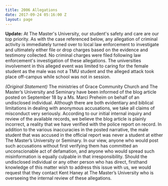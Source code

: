 ```yaml
---
title: 2006 Allegations
date: 2017-09-24 05:16:00 Z
layout: page
---
```


**Update:**  At The Master's University, our student's safety and care are our top priority. As with the case referenced below, any allegation of criminal activity is immediately turned over to local law enforcement to investigate and ultimately either file or drop charges based on the evidence and testimony collected. No criminal charges were filed following law enforcement's investigation of these allegations.  The universities involvement in this alleged event was limited to caring for the female student as the male was not a TMU student and the alleged attack took place off-campus while school was not in session.

*(Original Statement)*
The ministries of Grace Community Church and The Master’s University and Seminary have been informed of the blog article posted on September 18 by a Ms. Marci Preheim on behalf of an undisclosed individual. Although there are both evidentiary and biblical limitations in dealing with anonymous accusations, we take all claims of misconduct very seriously. According to our initial internal inquiry and review of the available records, we believe the blog article is plainly incorrect, a reality that we have verified with the police report on record. In addition to the various inaccuracies in the posted narrative, the male student that was accused in the official report was never a student at either The Master’s University or Seminary. In our view, anyone who would post such accusations without first verifying them has committed an unconscionable act of defamation, and anyone who would spread such misinformation is equally culpable in that irresponsibility. Should the undisclosed individual or any other person who has direct, firsthand knowledge of this matter wish to address this issue with us, we would request that they contact Kent Haney at The Master’s University who is overseeing the internal review of these allegations.